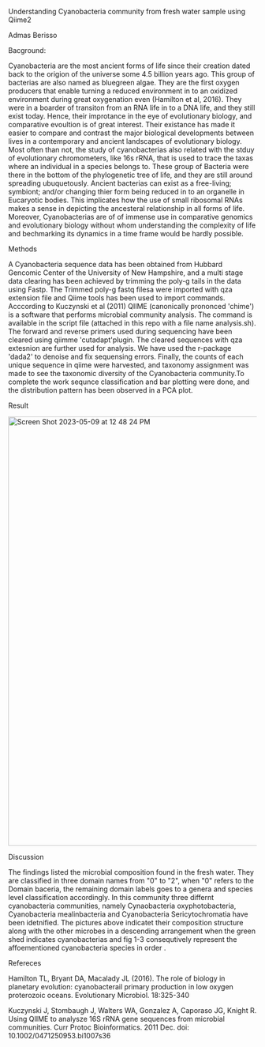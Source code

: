 Understanding Cyanobacteria community from fresh water sample using Qiime2

Admas Berisso

Bacground:

Cyanobacteria are the most ancient forms of life since their creation dated back to the origion of the universe some 4.5 billion years ago. This group of bacterias are also named as bluegreen algae. They are the first oxygen producers that enable turning a reduced environment in to an oxidized environment during great oxygenation even (Hamilton et al, 2016). They were in a boarder of transiton from an RNA life in to a DNA life, and they still exist today. Hence, their improtance in the eye of evolutionary biology, and comparative evoultion is of great interest. Their existance has made it easier to compare and contrast the major biological developments between lives in a contemporary and ancient landscapes of evolutionary biology. Most often than not, the study of cyanobacterias also related with the stduy of evolutionary chromometers, like 16s rRNA, that is used to trace the taxas where an individual in a species belongs to. These group of Bacteria were there in the bottom of the phylogenetic tree of life, and they are still around spreading ubuquetously. Ancient bacterias can exist as a free-living; symbiont; and/or  changing thier form being reduced in to an organelle in Eucaryotic bodies. This implicates how the use of small ribosomal RNAs makes a sense in depicting the ancesteral relationship in all forms of life. Moreover, Cyanobacterias are of of immense use in comparative genomics and evolutionary biology without whom understanding the complexity of life and bechmarking its dynamics in a time frame would be hardly possible.

Methods

A Cyanobacteria sequence data has been obtained from Hubbard Gencomic Center of the University of New Hampshire, and a multi stage data clearing has been achieved by trimming the poly-g tails in the data using Fastp. The Trimmed poly-g fastq filesa were imported with qza extension file and Qiime tools has been used to import commands. Acccording to Kuczynski et al (2011) QIIME (canonically prononced 'chime') is a software that performs microbial community analysis. 
The command is available in the script file (attached in this repo with a file name analysis.sh). The forward and reverse primers used during sequencing have been cleared using qiimme 'cutadapt'plugin. The cleared sequences with qza extesnion are further used for analysis. We have used the r-package 'dada2' to denoise and fix sequensing errors. Finally, the counts of each unique sequence in qiime were harvested, and taxonomy assignment was made to see the taxonomic diversity of the Cyanobacteria community.To complete the work sequnce classification and bar plotting were done, and the distribution pattern has been observed in a PCA plot.

Result

<img width="869" alt="Screen Shot 2023-05-09 at 12 48 24 PM" src="https://github.com/Admasb/Final_Project_Cyano/assets/126387239/90b9e88e-1ce9-438c-a528-1c9c6c754164">



Discussion 

The findings listed the microbial composition found in the fresh water. They are classified in three domain names from "0" to "2", when "0" refers to the Domain baceria, the remaining domain labels goes to a genera and species level classification accordingly. In this community three differnt cyanobacteria communities, namely Cynaobacteria oxyphotobacteria,  Cyanobacteria mealinbacteria and Cyanobacteria Sericytochromatia have been idetnified. The pictures above indicatet their composition structure along with the other microbes in a descending arrangement when the green shed indicates cyanobacterias and fig 1-3 consequtively represent the affoementioned cyanobacteria species in order .   


Refereces

Hamilton TL, Bryant DA, Macalady JL (2016). The role of biology in planetary evolution: cyanobacterail primary production in low oxygen proterozoic oceans. Evolutionary Microbiol. 18:325-340

Kuczynski J, Stombaugh J, Walters WA, Gonzalez A, Caporaso JG, Knight R. Using QIIME to analysze 16S rRNA gene sequences from microbial communities. Curr Protoc Bioinformatics. 2011 Dec. doi: 10.1002/0471250953.bi1007s36
